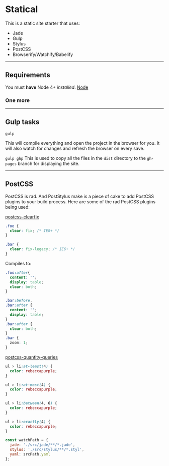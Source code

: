 # Statical
This is a static site starter that uses:

- Jade
- Gulp
- Stylus
- PostCSS
- Browserify/Watchify/Babelify

---
## Requirements

You must **have** Node 4+ *installed*. [Node](https://nodejs.org/en/)


### One more

---

## Gulp tasks

`gulp`

This will compile everything and open the project in the browser for you. It will also watch for changes and refresh the browser on every save.

`gulp ghp`
This is used to copy all the files in the `dist` directory to the `gh-pages` branch for displaying the site.

---
## PostCSS
PostCSS is rad. And PostStylus make is a piece of cake to add PostCSS plugins to your build process. Here are some of the rad PostCSS plugins being used:


[postcss-clearfix](http://github.com/seaneking/postcss-clearfix)

```css
.foo {
  clear: fix; /* IE8+ */
}

.bar {
  clear: fix-legacy; /* IE6+ */
}
```
Compiles to:

```css
.foo:after{
  content: '';
  display: table;
  clear: both;
}

.bar:before,
.bar:after {
  content: '';
  display: table;
}
.bar:after {
  clear: both;
}
.bar {
  zoom: 1;
}
```


[postcss-quantity-queries](https://github.com/pascalduez/postcss-quantity-queries)

```css
ul > li:at-least(4) {
  color: rebeccapurple;
}
```

```css
ul > li:at-most(4) {
  color: rebeccapurple;
}
```

```css
ul > li:between(4, 6) {
  color: rebeccapurple;
}
```

```css
ul > li:exactly(4) {
  color: rebeccapurple;
}
```

```js
const watchPath = {
  jade: './src/jade/**/*.jade',
  stylus: './src/stylus/**/*.styl',
  yaml: srcPath.yaml
};
```
